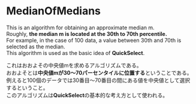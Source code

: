 # MedianOfMedians

This is an algorithm for obtaining an approximate median m.  
Roughly, **the median m is located at the 30th to 70th percentile.**  
For example, in the case of 100 data, a value between 30th and 70th is selected as the median.  
This algorithm is used as the basic idea of **QuickSelect**.  

これはおおよその中央値mを求めるアルゴリズムである。  
おおよそとは**中央値mが30〜70パーセンタイルに位置する**ということである。  
例えると100個のデータでは30番目〜70番目の間にある値を中央値として選択するということ。  
このアルゴリズムは**QuickSelect**の基本的な考え方として使われる。
